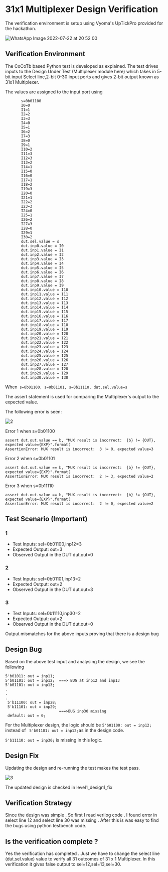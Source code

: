 # 31x1 Multiplexer Design Verification

The verification environment is setup using Vyoma's UpTickPro provided for the hackathon.

![WhatsApp Image 2022-07-22 at 20 52 00](https://user-images.githubusercontent.com/59868949/180484987-54c6ee00-6970-46dc-855d-f854fb6fd6e1.jpeg)

## Verification Environment
The CoCoTb based Python test is developed as explained. The test drives inputs to the Design Under Test (Multiplexer module here) which takes in 5-bit input Select line,2-bit 0-30 input ports and gives 2-bit output known as 31x1 Multiplexer.

The values are assigned to the input port using
```    
       s=0b01100
       I0=0
       I1=1
       I2=2
       I3=3
       I4=0
       I5=1
       I6=2
       I7=3
       I8=0
       I9=1
       I10=2
       I11=3
       I12=3
       I13=2
       I14=1
       I15=0
       I16=0
       I17=1
       I18=2
       I19=3
       I20=0
       I21=1
       I22=2
       I23=3
       I24=0
       I25=1
       I26=2
       I27=3
       I28=0
       I29=1
       I30=2
       dut.sel.value = s
       dut.inp0.value = I0
       dut.inp1.value = I1
       dut.inp2.value = I2
       dut.inp3.value = I3
       dut.inp4.value = I4
       dut.inp5.value = I5
       dut.inp6.value = I6
       dut.inp7.value = I7
       dut.inp8.value = I8
       dut.inp9.value = I9
       dut.inp10.value = I10 
       dut.inp11.value = I11
       dut.inp12.value = I12
       dut.inp13.value = I13
       dut.inp14.value = I14
       dut.inp15.value = I15
       dut.inp16.value = I16
       dut.inp17.value = I17
       dut.inp18.value = I18
       dut.inp19.value = I19
       dut.inp20.value = I20
       dut.inp21.value = I21
       dut.inp22.value = I22
       dut.inp23.value = I23
       dut.inp24.value = I24
       dut.inp25.value = I25
       dut.inp26.value = I26
       dut.inp27.value = I27
       dut.inp28.value = I28
       dut.inp29.value = I29
       dut.inp30.value = I30
```       
When``` s=0b01100,
        s=0b01101,
        s=0b11110,
        dut.sel.value=s```        
       
The assert statement is used for comparing the Multiplexer's output to the expected value.

The following error is seen:

![2](https://user-images.githubusercontent.com/59868949/180653622-def72a01-cd7f-4dec-9793-fa2782c38c89.png)

Error 1 when s=0b01100
```       
assert dut.out.value == b, "MUX result is incorrect:  {b} != {OUT}, expected value={EXP}".format(
AssertionError: MUX result is incorrect:  3 != 0, expected value=3
```
Error 2 when s=0b01101
```
assert dut.out.value == b, "MUX result is incorrect:  {b} != {OUT}, expected value={EXP}".format(
AssertionError: MUX result is incorrect:  2 != 3, expected value=2
``` 
Error 3 when s=0b11110
```
assert dut.out.value == b, "MUX result is incorrect:  {b} != {OUT}, expected value={EXP}".format(
AssertionError: MUX result is incorrect:  2 != 0, expected value=2
```
                     
## Test Scenario  (Important)
### 1
- Test Inputs: sel=0b01100,inp12=3
- Expected Output: out=3
- Observed Output in the DUT dut.out=0
### 2
- Test Inputs: sel=0b01101,inp13=2
- Expected Output: out=2
- Observed Output in the DUT dut.out=3
### 3
- Test Inputs: sel=0b11110,inp30=2
- Expected Output: out=2
- Observed Output in the DUT dut.out=0

Output mismatches for the above inputs proving that there is a design bug

## Design Bug
Based on the above test input and analysing the design, we see the following
```
5'b01011: out = inp11;
5'b01101: out = inp12;  ===> BUG at inp12 and inp13
5'b01101: out = inp13;  
.
.
.
 5'b11100: out = inp28;
 5'b11101: out = inp29;
                        ===>BUG inp30 missing
 default: out = 0;
```
For the Multiplexer design, the logic should be ```5'b01100: out = inp12; ```instead of ``` 5'b01101: out = inp12;```as in the design code.

```5'b11110: out = inp30;``` is missing in this logic.

## Design Fix
Updating the design and re-running the test makes the test pass.


![3](https://user-images.githubusercontent.com/59868949/180653626-ba12fba5-8903-4bb0-be6f-6d5b0219c1cb.png)

The updated design is checked in level1_design1_fix


## Verification Strategy
Since the design was simple . So first I read verilog code . I found error in select line 12 and select line 30 was missing . After this is was easy to find the bugs using python testbench code.

## Is the verification complete ?
Yes the verification has completed . Just we have to change the select line (dut.sel.value) value to verify all 31 outcomes of 31 x 1 Multiplexer. In this verification
it gives false output to sel=12,sel=13,sel=30.



